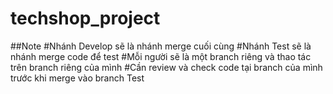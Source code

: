 # techshop_project


##Note
#Nhánh Develop sẽ là nhánh merge cuối cùng
#Nhánh Test sẽ là nhánh merge code để test
#Mỗi người sẽ là một branch riêng và thao tác trên branch riêng của mình
#Cần review và check code tại branch của mình trước khi merge vào branch Test




##
